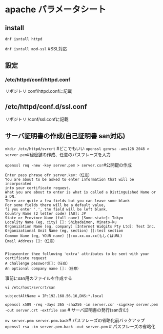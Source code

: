 # apache パラメータシート

## install
`dnf isntall httpd`

`dnf isntall mod-ssl` #SSL対応

## 設定

### /etc/httpd/conf/httpd.conf

リポジトリ conf/httpd.confに記載
## /etc/httpd/conf.d/ssl.conf
リポジトリ /conf/ssl.confに記載
## サーバ証明書の作成(自己証明書 san対応)
`mkdir /etc/httpd/svrcrt`  #どこでもいい
`openssl genrsa -aes128 2048 > server.pem`#秘密鍵の作成、任意のパスフレーズを入力

`openssl req -new -key server.pem > server.csr`#公開鍵の作成
```
Enter pass phrase ofr server.key:（任意）
You are about to be asked to enter information that will be incorporated 
into your certificate request.
What you are about to enter is what is called a Distinguished Name or a DN.
There are quite a few fields but you can leave some blank
For some fields there will be a default value,
fi you enter '.', the field will be left blank.
Country Name (2 letter code) [AU]: JP
State or Province Name (full name) [Some-state]: Tokyo
Locality Name (eg, city) []: Shibadaimon, Minato-ku
Organization Name (eg, company) [Internet Widgits Pty Ltd]: Test Inc.
Organizational Unit Name (eg, section) []:test section
Common Name (eg, YOUR name) []:xx.xx.xx.xx(もしくはURL)
Email Address []:（任意）


Pleaseenter thee following 'extra' attributes to be sent with your certificate request
A challenge password[]:（任意）
An optional company name []:（任意）
```

事前にsan用のファイルを作成する

`vi /etc/host/svrcrt/san`
```
subjectAltName = IP:192.168.56.10,DNS:*.local
```

`openssl x509 -req -days 365 -sha256 -in server.csr -signkey server.pem -out server.crt -extfile san` # サーバ証明書の発行(san含む)

`mv server.pem server.pem.back`# パスフレーズの省略化前バックアップ<br>
`openssl rsa -in server.pem.back -out server.pem` # パスフレーズの省略化